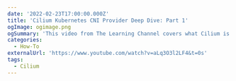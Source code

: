 ```yaml
---
date: '2022-02-23T17:00:00.000Z'
title: 'Cilium Kubernetes CNI Provider Deep Dive: Part 1'
ogImage: ogimage.png
ogSummary: 'This video from The Learning Channel covers what Cilium is and how it leverages eBPF to provide load balancing, observability, and security'
categories:
  - How-To
externalUrl: 'https://www.youtube.com/watch?v=aLq3O3l2LF4&t=0s'
tags:
  - Cilium
---
```

